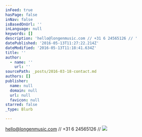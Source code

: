 ```yaml
---
inFeed: true
hasPage: false
inNav: false
isBasedOnUrl: ''
inLanguage: null
keywords: []
description: 'hello@longenmusic.com // +31 6 24565126 // '
datePublished: '2016-05-13T11:27:22.214Z'
dateModified: '2016-05-13T11:18:41.634Z'
title: ''
author:
  - name: ''
    url: ''
sourcePath: _posts/2016-03-18-contact.md
authors: []
publisher:
  name: null
  domain: null
  url: null
  favicon: null
starred: false
_type: Blurb

---
```

hello@longenmusic.com // +31 6 24565126 // ![](https://the-grid-user-content.s3-us-west-2.amazonaws.com/201c30fa-d98f-4fc2-80b5-9d5cedea95cb.jpg)